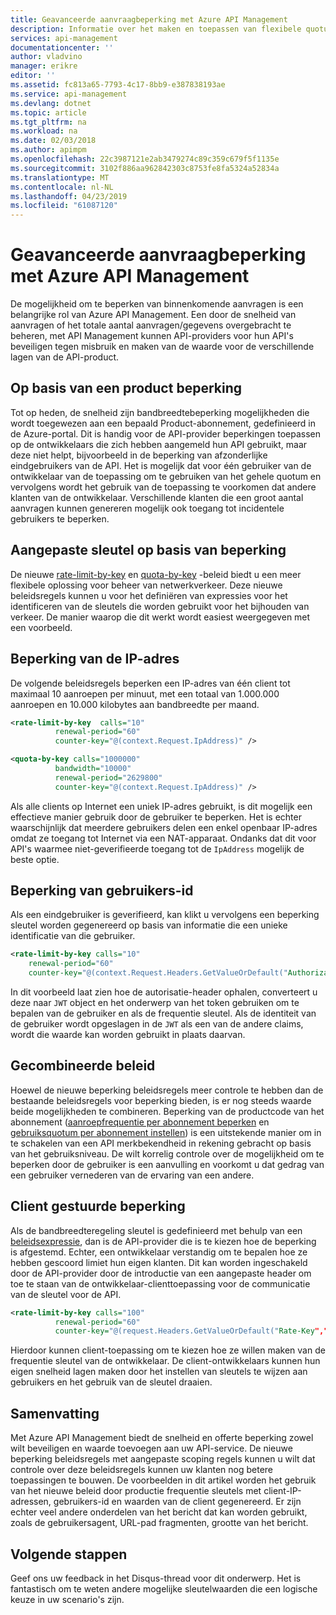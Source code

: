 ```yaml
---
title: Geavanceerde aanvraagbeperking met Azure API Management
description: Informatie over het maken en toepassen van flexibele quotum en dat beleid met Azure API Management te beperken.
services: api-management
documentationcenter: ''
author: vladvino
manager: erikre
editor: ''
ms.assetid: fc813a65-7793-4c17-8bb9-e387838193ae
ms.service: api-management
ms.devlang: dotnet
ms.topic: article
ms.tgt_pltfrm: na
ms.workload: na
ms.date: 02/03/2018
ms.author: apimpm
ms.openlocfilehash: 22c3987121e2ab3479274c89c359c679f5f1135e
ms.sourcegitcommit: 3102f886aa962842303c8753fe8fa5324a52834a
ms.translationtype: MT
ms.contentlocale: nl-NL
ms.lasthandoff: 04/23/2019
ms.locfileid: "61087120"
---
```

# <a name="advanced-request-throttling-with-azure-api-management"></a>Geavanceerde aanvraagbeperking met Azure API Management
De mogelijkheid om te beperken van binnenkomende aanvragen is een belangrijke rol van Azure API Management. Een door de snelheid van aanvragen of het totale aantal aanvragen/gegevens overgebracht te beheren, met API Management kunnen API-providers voor hun API's beveiligen tegen misbruik en maken van de waarde voor de verschillende lagen van de API-product.

## <a name="product-based-throttling"></a>Op basis van een product beperking
Tot op heden, de snelheid zijn bandbreedtebeperking mogelijkheden die wordt toegewezen aan een bepaald Product-abonnement, gedefinieerd in de Azure-portal. Dit is handig voor de API-provider beperkingen toepassen op de ontwikkelaars die zich hebben aangemeld hun API gebruikt, maar deze niet helpt, bijvoorbeeld in de beperking van afzonderlijke eindgebruikers van de API. Het is mogelijk dat voor één gebruiker van de ontwikkelaar van de toepassing om te gebruiken van het gehele quotum en vervolgens wordt het gebruik van de toepassing te voorkomen dat andere klanten van de ontwikkelaar. Verschillende klanten die een groot aantal aanvragen kunnen genereren mogelijk ook toegang tot incidentele gebruikers te beperken.

## <a name="custom-key-based-throttling"></a>Aangepaste sleutel op basis van beperking
De nieuwe [rate-limit-by-key](/azure/api-management/api-management-access-restriction-policies#LimitCallRateByKey) en [quota-by-key](/azure/api-management/api-management-access-restriction-policies#SetUsageQuotaByKey) -beleid biedt u een meer flexibele oplossing voor beheer van netwerkverkeer. Deze nieuwe beleidsregels kunnen u voor het definiëren van expressies voor het identificeren van de sleutels die worden gebruikt voor het bijhouden van verkeer. De manier waarop die dit werkt wordt easiest weergegeven met een voorbeeld. 

## <a name="ip-address-throttling"></a>Beperking van de IP-adres
De volgende beleidsregels beperken een IP-adres van één client tot maximaal 10 aanroepen per minuut, met een totaal van 1.000.000 aanroepen en 10.000 kilobytes aan bandbreedte per maand. 

```xml
<rate-limit-by-key  calls="10"
          renewal-period="60"
          counter-key="@(context.Request.IpAddress)" />

<quota-by-key calls="1000000"
          bandwidth="10000"
          renewal-period="2629800"
          counter-key="@(context.Request.IpAddress)" />
```

Als alle clients op Internet een uniek IP-adres gebruikt, is dit mogelijk een effectieve manier gebruik door de gebruiker te beperken. Het is echter waarschijnlijk dat meerdere gebruikers delen een enkel openbaar IP-adres omdat ze toegang tot Internet via een NAT-apparaat. Ondanks dat dit voor API's waarmee niet-geverifieerde toegang tot de `IpAddress` mogelijk de beste optie.

## <a name="user-identity-throttling"></a>Beperking van gebruikers-id
Als een eindgebruiker is geverifieerd, kan klikt u vervolgens een beperking sleutel worden gegenereerd op basis van informatie die een unieke identificatie van die gebruiker.

```xml
<rate-limit-by-key calls="10"
    renewal-period="60"
    counter-key="@(context.Request.Headers.GetValueOrDefault("Authorization","").AsJwt()?.Subject)" />
```

In dit voorbeeld laat zien hoe de autorisatie-header ophalen, converteert u deze naar `JWT` object en het onderwerp van het token gebruiken om te bepalen van de gebruiker en als de frequentie sleutel. Als de identiteit van de gebruiker wordt opgeslagen in de `JWT` als een van de andere claims, wordt die waarde kan worden gebruikt in plaats daarvan.

## <a name="combined-policies"></a>Gecombineerde beleid
Hoewel de nieuwe beperking beleidsregels meer controle te hebben dan de bestaande beleidsregels voor beperking bieden, is er nog steeds waarde beide mogelijkheden te combineren. Beperking van de productcode van het abonnement ([aanroepfrequentie per abonnement beperken](/azure/api-management/api-management-access-restriction-policies#LimitCallRate) en [gebruiksquotum per abonnement instellen](/azure/api-management/api-management-access-restriction-policies#SetUsageQuota)) is een uitstekende manier om in te schakelen van een API merkbekendheid in rekening gebracht op basis van het gebruiksniveau. De wilt korrelig controle over de mogelijkheid om te beperken door de gebruiker is een aanvulling en voorkomt u dat gedrag van een gebruiker vernederen van de ervaring van een andere. 

## <a name="client-driven-throttling"></a>Client gestuurde beperking
Als de bandbreedteregeling sleutel is gedefinieerd met behulp van een [beleidsexpressie](/azure/api-management/api-management-policy-expressions), dan is de API-provider die is te kiezen hoe de beperking is afgestemd. Echter, een ontwikkelaar verstandig om te bepalen hoe ze hebben gescoord limiet hun eigen klanten. Dit kan worden ingeschakeld door de API-provider door de introductie van een aangepaste header om toe te staan van de ontwikkelaar-clienttoepassing voor de communicatie van de sleutel voor de API.

```xml
<rate-limit-by-key calls="100"
          renewal-period="60"
          counter-key="@(request.Headers.GetValueOrDefault("Rate-Key",""))"/>
```

Hierdoor kunnen client-toepassing om te kiezen hoe ze willen maken van de frequentie sleutel van de ontwikkelaar. De client-ontwikkelaars kunnen hun eigen snelheid lagen maken door het instellen van sleutels te wijzen aan gebruikers en het gebruik van de sleutel draaien.

## <a name="summary"></a>Samenvatting
Met Azure API Management biedt de snelheid en offerte beperking zowel wilt beveiligen en waarde toevoegen aan uw API-service. De nieuwe beperking beleidsregels met aangepaste scoping regels kunnen u wilt dat controle over deze beleidsregels kunnen uw klanten nog betere toepassingen te bouwen. De voorbeelden in dit artikel worden het gebruik van het nieuwe beleid door productie frequentie sleutels met client-IP-adressen, gebruikers-id en waarden van de client gegenereerd. Er zijn echter veel andere onderdelen van het bericht dat kan worden gebruikt, zoals de gebruikersagent, URL-pad fragmenten, grootte van het bericht.

## <a name="next-steps"></a>Volgende stappen
Geef ons uw feedback in het Disqus-thread voor dit onderwerp. Het is fantastisch om te weten andere mogelijke sleutelwaarden die een logische keuze in uw scenario's zijn.

